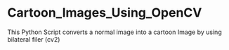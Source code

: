 # Cartoon_Images_Using_OpenCV
This Python Script converts a normal image into a cartoon Image by using bilateral filer (cv2)
